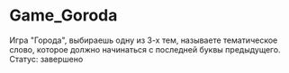 # Game_Goroda
Игра "Города", выбираешь одну из 3-х тем, называете тематическое слово, которое должно начинаться с последней буквы предыдущего.
Статус: завершено
